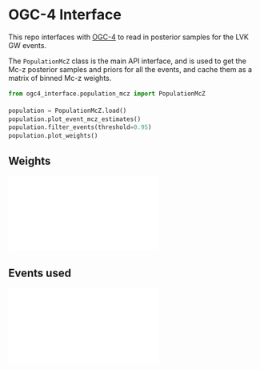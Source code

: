 # OGC-4 Interface
This repo interfaces with [OGC-4](https://github.com/gwastro/4-ogc) to read in posterior samples for the LVK GW events.

The `PopulationMcZ` class is the main API interface, and is used to get the Mc-z posterior samples and
priors for all the events, and cache them as a matrix of binned Mc-z weights.


```python
from ogc4_interface.population_mcz import PopulationMcZ

population = PopulationMcZ.load()
population.plot_event_mcz_estimates()
population.filter_events(threshold=0.95)
population.plot_weights()
```

## Weights
![](docs/_static/weights.pdf)


## Events used
![](docs/_static/event_mcz_estimates.pdf)
